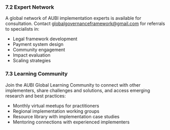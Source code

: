 ### 7.2 Expert Network
A global network of AUBI implementation experts is available for consultation. Contact globalgovernanceframework@gmail.com for referrals to specialists in:
- Legal framework development
- Payment system design
- Community engagement
- Impact evaluation
- Scaling strategies

### 7.3 Learning Community
Join the AUBI Global Learning Community to connect with other implementers, share challenges and solutions, and access emerging research and best practices:
- Monthly virtual meetups for practitioners
- Regional implementation working groups
- Resource library with implementation case studies
- Mentoring connections with experienced implementers

